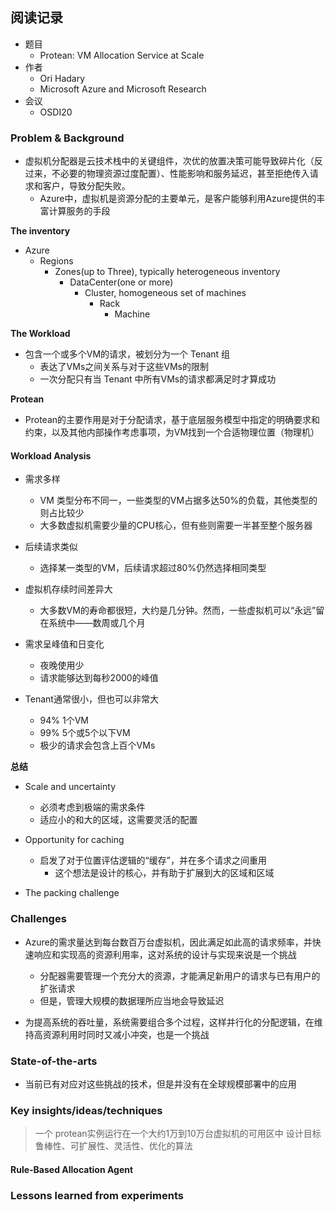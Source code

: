 ## 阅读记录

- 题目
  - Protean: VM Allocation Service at Scale
- 作者
  - Ori Hadary
  - Microsoft Azure and Microsoft Research
- 会议
  - OSDI20


### Problem & Background


- 虚拟机分配器是云技术栈中的关键组件，次优的放置决策可能导致碎片化（反过来，不必要的物理资源过度配置）、性能影响和服务延迟，甚至拒绝传入请求和客户，导致分配失败。
  - Azure中，虚拟机是资源分配的主要单元，是客户能够利用Azure提供的丰富计算服务的手段

**The inventory**

- Azure
  - Regions
    - Zones(up to Three), typically heterogeneous inventory
      - DataCenter(one or more)
        - Cluster, homogeneous set of machines
          - Rack
            - Machine

**The Workload**

- 包含一个或多个VM的请求，被划分为一个 Tenant 组
  - 表达了VMs之间关系与对于这些VMs的限制
  - 一次分配只有当 Tenant 中所有VMs的请求都满足时才算成功

**Protean**

- Protean的主要作用是对于分配请求，基于底层服务模型中指定的明确要求和约束，以及其他内部操作考虑事项，为VM找到一个合适物理位置（物理机）


#### Workload Analysis


- 需求多样
  - VM 类型分布不同一，一些类型的VM占据多达50%的负载，其他类型的则占比较少
  - 大多数虚拟机需要少量的CPU核心，但有些则需要一半甚至整个服务器

- 后续请求类似
  - 选择某一类型的VM，后续请求超过80%仍然选择相同类型

- 虚拟机存续时间差异大
  - 大多数VM的寿命都很短，大约是几分钟。然而，一些虚拟机可以“永远”留在系统中——数周或几个月

- 需求呈峰值和日变化
  - 夜晚使用少
  - 请求能够达到每秒2000的峰值

- Tenant通常很小，但也可以非常大
  - 94% 1个VM
  - 99% 5个或5个以下VM
  - 极少的请求会包含上百个VMs

**总结**

- Scale and uncertainty
  - 必须考虑到极端的需求条件
  - 适应小的和大的区域，这需要灵活的配置

- Opportunity for caching 
  - 启发了对于位置评估逻辑的“缓存”，并在多个请求之间重用
    - 这个想法是设计的核心，并有助于扩展到大的区域和区域

- The packing challenge

### Challenges

- Azure的需求量达到每台数百万台虚拟机，因此满足如此高的请求频率，并快速响应和实现高的资源利用率，这对系统的设计与实现来说是一个挑战
  - 分配器需要管理一个充分大的资源，才能满足新用户的请求与已有用户的扩张请求
  - 但是，管理大规模的数据理所应当地会导致延迟

- 为提高系统的吞吐量，系统需要组合多个过程，这样并行化的分配逻辑，在维持高资源利用时同时又减小冲突，也是一个挑战

### State-of-the-arts

- 当前已有对应对这些挑战的技术，但是并没有在全球规模部署中的应用

### Key insights/ideas/techniques

> 一个 protean实例运行在一个大约1万到10万台虚拟机的可用区中
> 设计目标 鲁棒性、可扩展性、灵活性、优化的算法

#### Rule-Based Allocation Agent




### Lessons learned from experiments